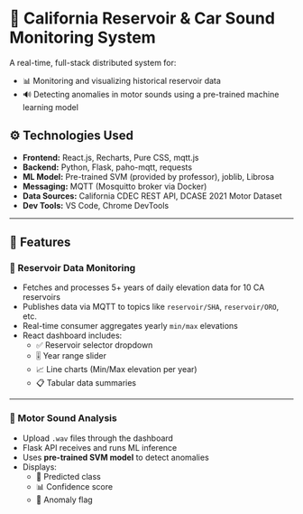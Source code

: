 # 🚀 California Reservoir & Car Sound Monitoring System

A real-time, full-stack distributed system for:

- 📊 Monitoring and visualizing historical reservoir data  
- 🔊 Detecting anomalies in motor sounds using a pre-trained machine learning model

## ⚙️ Technologies Used

- **Frontend:** React.js, Recharts, Pure CSS, mqtt.js
- **Backend:** Python, Flask, paho-mqtt, requests
- **ML Model:** Pre-trained SVM (provided by professor), joblib, Librosa
- **Messaging:** MQTT (Mosquitto broker via Docker)
- **Data Sources:** California CDEC REST API, DCASE 2021 Motor Dataset
- **Dev Tools:** VS Code, Chrome DevTools

---

## 🧠 Features

### 🔹 Reservoir Data Monitoring

- Fetches and processes 5+ years of daily elevation data for 10 CA reservoirs  
- Publishes data via MQTT to topics like `reservoir/SHA`, `reservoir/ORO`, etc.  
- Real-time consumer aggregates yearly `min/max` elevations  
- React dashboard includes:
  - ✅ Reservoir selector dropdown
  - 🎚️ Year range slider
  - 📈 Line charts (Min/Max elevation per year)
  - 📋 Tabular data summaries

---

### 🔹 Motor Sound Analysis

- Upload `.wav` files through the dashboard  
- Flask API receives and runs ML inference  
- Uses **pre-trained SVM model** to detect anomalies  
- Displays:
  - 🎯 Predicted class
  - 📊 Confidence score
  - 🚨 Anomaly flag

